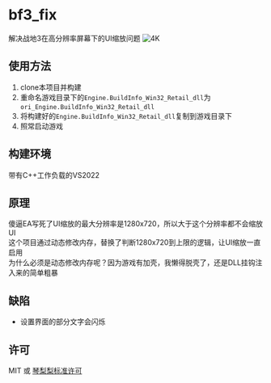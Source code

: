 # bf3_fix
解决战地3在高分辨率屏幕下的UI缩放问题
![4K](preview.png)


## 使用方法
1. clone本项目并构建  
2. 重命名游戏目录下的`Engine.BuildInfo_Win32_Retail_dll`为`ori_Engine.BuildInfo_Win32_Retail_dll`  
3. 将构建好的`Engine.BuildInfo_Win32_Retail_dll`复制到游戏目录下  
4. 照常启动游戏  

## 构建环境
带有C++工作负载的VS2022  

## 原理
傻逼EA写死了UI缩放的最大分辨率是1280x720，所以大于这个分辨率都不会缩放UI  
这个项目通过动态修改内存，替换了判断1280x720到上限的逻辑，让UI缩放一直启用  
为什么必须是动态修改内存呢？因为游戏有加壳，我懒得脱壳了，还是DLL挂钩注入来的简单粗暴  

## 缺陷
- 设置界面的部分文字会闪烁  

## 许可
MIT 或 [琴梨梨标准许可](https://zhuanlan.zhihu.com/p/7134329439)  